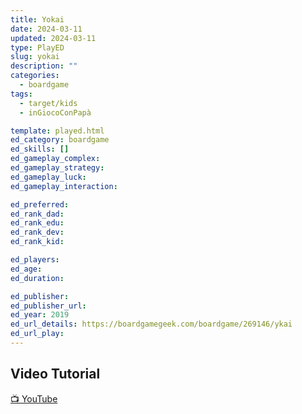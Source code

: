 ```yaml
---
title: Yokai
date: 2024-03-11
updated: 2024-03-11
type: PlayED
slug: yokai
description: ""
categories:
  - boardgame
tags:
  - target/kids
  - inGiocoConPapà

template: played.html
ed_category: boardgame
ed_skills: []
ed_gameplay_complex: 
ed_gameplay_strategy: 
ed_gameplay_luck: 
ed_gameplay_interaction: 

ed_preferred: 
ed_rank_dad: 
ed_rank_edu: 
ed_rank_dev: 
ed_rank_kid: 

ed_players: 
ed_age: 
ed_duration: 

ed_publisher: 
ed_publisher_url: 
ed_year: 2019
ed_url_details: https://boardgamegeek.com/boardgame/269146/ykai
ed_url_play: 
---
```


## Video Tutorial

[📺 YouTube]()
